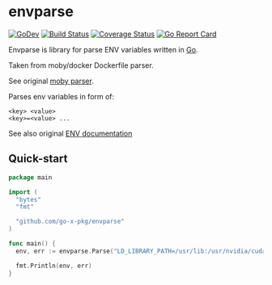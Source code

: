 # envparse

[![GoDev][godev-image]][godev-url]
[![Build Status][build-image]][build-url]
[![Coverage Status][coverage-image]][coverage-url]
[![Go Report Card][goreport-image]][goreport-url]

Envparse is library for parse ENV variables written in [Go][go].

Taken from moby/docker Dockerfile parser.

See original [moby parser][moby-parser].

Parses env variables in form of:
```
<key> <value>
<key>=<value> ...
```

See also original [ENV documentation][docs-docker-env]

## Quick-start

```go
package main

import (
  "bytes"
  "fmt"

  "github.com/go-x-pkg/envparse"
)

func main() {
  env, err := envparse.Parse("LD_LIBRARY_PATH=/usr/lib:/usr/nvidia/cuda/lib64 PATH=/usr/bin:/bin")

  fmt.Println(env, err)
}
```

[godev-image]: https://img.shields.io/badge/go.dev-reference-5272B4?logo=go&logoColor=white
[godev-url]: https://pkg.go.dev/github.com/go-x-pkg/envparse

[build-image]: https://travis-ci.com/go-x-pkg/envparse.svg?branch=master
[build-url]: https://travis-ci.com/go-x-pkg/envparse

[coverage-image]: https://coveralls.io/repos/github/go-x-pkg/envparse/badge.svg?branch=master
[coverage-url]: https://coveralls.io/github/go-x-pkg/envparse?branch=master

[goreport-image]: https://goreportcard.com/badge/github.com/go-x-pkg/envparse
[goreport-url]: https://goreportcard.com/report/github.com/go-x-pkg/envparse

[go]: http://golang.org/
[moby-parser]: https://github.com/moby/buildkit/tree/master/frontend/dockerfile/parser
[docs-docker-env]: https://docs.docker.com/engine/reference/builder/#env
